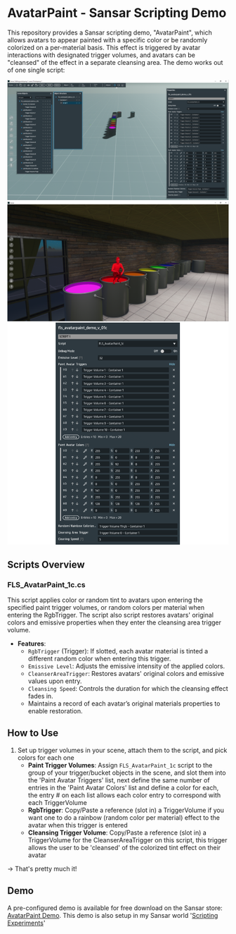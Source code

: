# AvatarPaint - Sansar Scripting Demo

This repository provides a Sansar scripting demo, "AvatarPaint", which allows avatars to appear painted with a specific color or be randomly colorized on a per-material basis. This effect is triggered by avatar interactions with designated trigger volumes, and avatars can be "cleansed" of the effect in a separate cleansing area. The demo works out of one single script:

![Screenshot of AvatarPaint in Sansar Editor](screenshot3.png)
![Screenshot of Freelight painted completely red in Sansar using AvatarPaint scripts](screenshot2.png)
![Screenshot of AvatarPaint's script properties in Sansar Editor](scriptprops__1c.png)

## Scripts Overview

### FLS_AvatarPaint_1c.cs
This script applies color or random tint to avatars upon entering the specified paint trigger volumes, or random colors per material when entering the RgbTrigger.  The script also script restores avatars' original colors and emissive properties when they enter the cleansing area trigger volume.

- **Features**:
  - `RgbTrigger` (Trigger): If slotted, each avatar material is tinted a different random color when entering this trigger.
  - `Emissive Level`: Adjusts the emissive intensity of the applied colors.
  - `CleanserAreaTrigger`: Restores avatars' original colors and emissive values upon entry.
  - `Cleansing Speed`: Controls the duration for which the cleansing effect fades in.
  - Maintains a record of each avatar’s original materials properties to enable restoration.

## How to Use
1. Set up trigger volumes in your scene, attach them to  the script, and pick colors for each one
   - **Paint Trigger Volumes**: Assign `FLS_AvatarPaint_1c` script to the group of your trigger/bucket objects in the scene, and slot them into the 'Paint Avatar Triggers' list, next define the same number of entries in the 'Paint Avatar Colors'   list and define a color for each, the entry # on each list allows each color entry to correspond with each TriggerVolume
   - **RgbTrigger**: Copy/Paste a reference (slot in) a TriggerVolume if you want one to do a rainbow (random color per material) effect to the avatar when this trigger is entered
   - **Cleansing Trigger Volume**: Copy/Paste a reference (slot in) a TriggerVolume for the CleanserAreaTrigger on this script, this trigger allows the user to be 'cleansed' of the colorized tint effect on their avatar

-> That's pretty much it!

## Demo
A pre-configured demo is available for free download on the Sansar store: [AvatarPaint Demo](https://store.sansar.com/listings/2c37a349-cb01-413b-a962-b1b4f765a0df/fls-avatarpaint-demo-v01c).
This demo is also setup in my Sansar world '[Scripting Experiments](https://atlas.sansar.com/experiences/freelight-1030/empty)'
